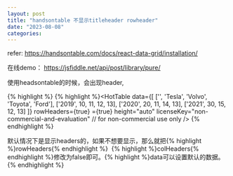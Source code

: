```yaml
---
layout: post
title: "handsontable 不显示titleheader rowheader"
date: "2023-08-08"
categories: 
---
```

<p>refer: <a href="https://handsontable.com/docs/react-data-grid/installation/">https://handsontable.com/docs/react-data-grid/installation/</a></p>

<p>在线demo： <a href="https://jsfiddle.net/api/post/library/pure/">https://jsfiddle.net/api/post/library/pure/</a></p>

<p>使用headsontable的时候，会出现header,</p>

<div class="extra-class language-jsx">
{% highlight %}
{% highlight %}&lt;HotTable
  data={[
    [&#39;&#39;, &#39;Tesla&#39;, &#39;Volvo&#39;, &#39;Toyota&#39;, &#39;Ford&#39;],
    [&#39;2019&#39;, 10, 11, 12, 13],
    [&#39;2020&#39;, 20, 11, 14, 13],
    [&#39;2021&#39;, 30, 15, 12, 13]
  ]}
  rowHeaders={true}
   ={true}
  height=&quot;auto&quot;
  licenseKey=&quot;non-commercial-and-evaluation&quot; // for non-commercial use only
/&gt;
{% endhighlight %}

<p>默认情况下是显示headers的，如果不想要显示，那么就把{% highlight %}rowHeaders{% endhighlight %}&nbsp; {% highlight %}colHeaders{% endhighlight %}修改为false即可。{% highlight %}data可以设置默认的数据。{% endhighlight %}</p>
</div>

